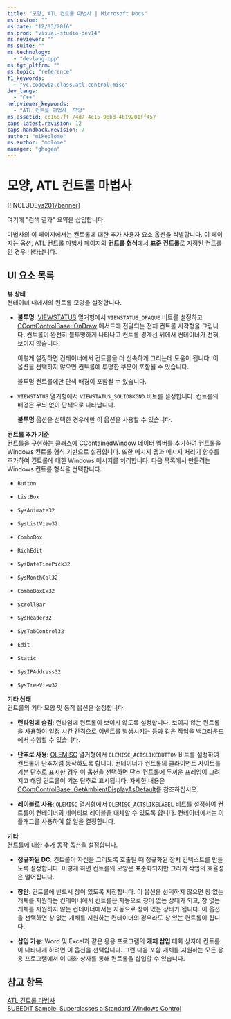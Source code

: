 ```yaml
---
title: "모양, ATL 컨트롤 마법사 | Microsoft Docs"
ms.custom: ""
ms.date: "12/03/2016"
ms.prod: "visual-studio-dev14"
ms.reviewer: ""
ms.suite: ""
ms.technology: 
  - "devlang-cpp"
ms.tgt_pltfrm: ""
ms.topic: "reference"
f1_keywords: 
  - "vc.codewiz.class.atl.control.misc"
dev_langs: 
  - "C++"
helpviewer_keywords: 
  - "ATL 컨트롤 마법사, 모양"
ms.assetid: cc16d7ff-74d7-4c15-9ebd-4b19201ff457
caps.latest.revision: 12
caps.handback.revision: 7
author: "mikeblome"
ms.author: "mblome"
manager: "ghogen"
---
```

# 모양, ATL 컨트롤 마법사
[!INCLUDE[vs2017banner](../../assembler/inline/includes/vs2017banner.md)]

여기에 "검색 결과" 요약을 삽입합니다.  
  
 마법사의 이 페이지에서는 컨트롤에 대한 추가 사용자 요소 옵션을 식별합니다.  이 페이지는 [옵션, ATL 컨트롤 마법사](../../atl/reference/options-atl-control-wizard.md) 페이지의 **컨트롤 형식**에서 **표준 컨트롤**로 지정된 컨트롤인 경우 나타납니다.  
  
## UI 요소 목록  
 **뷰 상태**  
 컨테이너 내에서의 컨트롤 모양을 설정합니다.  
  
-   **불투명**: [VIEWSTATUS](http://msdn.microsoft.com/library/windows/desktop/ms687201) 열거형에서 `VIEWSTATUS_OPAQUE` 비트를 설정하고 [CComControlBase::OnDraw](../Topic/CComControlBase::OnDraw.md) 메서드에 전달되는 전체 컨트롤 사각형을 그립니다.  컨트롤이 완전히 불투명하게 나타나고 컨트롤 경계선 뒤에서 컨테이너가 전혀 보이지 않습니다.  
  
     이렇게 설정하면 컨테이너에서 컨트롤을 더 신속하게 그리는데 도움이 됩니다.  이 옵션을 선택하지 않으면 컨트롤에 투명한 부분이 포함될 수 있습니다.  
  
     불투명 컨트롤에만 단색 배경이 포함될 수 있습니다.  
  
-   `VIEWSTATUS` 열거형에서 `VIEWSTATUS_SOLIDBKGND` 비트를 설정합니다.  컨트롤의 배경은 무늬 없이 단색으로 나타납니다.  
  
     **불투명** 옵션을 선택한 경우에만 이 옵션을 사용할 수 있습니다.  
  
 **컨트롤 추가 기준**  
 컨트롤을 구현하는 클래스에 [CContainedWindow](../Topic/CContainedWindow.md) 데이터 멤버를 추가하여 컨트롤을 Windows 컨트롤 형식 기반으로 설정합니다.  또한 메시지 맵과 메시지 처리기 함수를 추가하여 컨트롤에 대한 Windows 메시지를 처리합니다.  다음 목록에서 만들려는 Windows 컨트롤 형식을 선택합니다.  
  
-   `Button`  
  
-   `ListBox`  
  
-   `SysAnimate32`  
  
-   `SysListView32`  
  
-   `ComboBox`  
  
-   `RichEdit`  
  
-   `SysDateTimePick32`  
  
-   `SysMonthCal32`  
  
-   `ComboBoxEx32`  
  
-   `ScrollBar`  
  
-   `SysHeader32`  
  
-   `SysTabControl32`  
  
-   `Edit`  
  
-   `Static`  
  
-   `SysIPAddress32`  
  
-   `SysTreeView32`  
  
 **기타 상태**  
 컨트롤의 기타 모양 및 동작 옵션을 설정합니다.  
  
-   **런타임에 숨김**: 런타임에 컨트롤이 보이지 않도록 설정합니다.  보이지 않는 컨트롤을 사용하여 일정 시간 간격으로 이벤트를 발생시키는 등과 같은 작업을 백그라운드에서 수행할 수 있습니다.  
  
-   **단추로 사용**: [OLEMISC](http://msdn.microsoft.com/library/windows/desktop/ms678497) 열거형에서 `OLEMISC_ACTSLIKEBUTTON` 비트를 설정하여 컨트롤이 단추처럼 동작하도록 합니다.  컨테이너가 컨트롤의 클라이언트 사이트를 기본 단추로 표시한 경우 이 옵션을 선택하면 단추 컨트롤에 두꺼운 프레임이 그려지고 해당 컨트롤이 기본 단추로 표시됩니다.  자세한 내용은 [CComControlBase::GetAmbientDisplayAsDefault](../Topic/CComControlBase::GetAmbientDisplayAsDefault.md)를 참조하십시오.  
  
-   **레이블로 사용**: `OLEMISC` 열거형에서 `OLEMISC_ACTSLIKELABEL` 비트를 설정하여 컨트롤이 컨테이너의 네이티브 레이블을 대체할 수 있도록 합니다.  컨테이너에서는 이 플래그를 사용하여 할 일을 결정합니다.  
  
 **기타**  
 컨트롤에 대한 추가 동작 옵션을 설정합니다.  
  
-   **정규화된 DC**: 컨트롤이 자신을 그리도록 호출될 때 정규화된 장치 컨텍스트를 만들도록 설정합니다.  이렇게 하면 컨트롤의 모양은 표준화되지만 그리기 작업의 효율성은 떨어집니다.  
  
-   **창만**: 컨트롤에 반드시 창이 있도록 지정합니다.  이 옵션을 선택하지 않으면 창 없는 개체를 지원하는 컨테이너에서 컨트롤은 자동으로 창이 없는 상태가 되고, 창 없는 개체를 지원하지 않는 컨테이너에서는 자동으로 창이 있는 상태가 됩니다.  이 옵션을 선택하면 창 없는 개체를 지원하는 컨테이너의 경우라도 창 있는 컨트롤이 됩니다.  
  
-   **삽입 가능**: Word 및 Excel과 같은 응용 프로그램의 **개체 삽입** 대화 상자에 컨트롤이 나타나게 하려면 이 옵션을 선택합니다.  그런 다음 포함 개체를 지원하는 모든 응용 프로그램에서 이 대화 상자를 통해 컨트롤을 삽입할 수 있습니다.  
  
## 참고 항목  
 [ATL 컨트롤 마법사](../../atl/reference/atl-control-wizard.md)   
 [SUBEDIT Sample: Superclasses a Standard Windows Control](http://msdn.microsoft.com/ko-kr/30e46bdc-ed92-417c-b6b8-359017265a7b)
